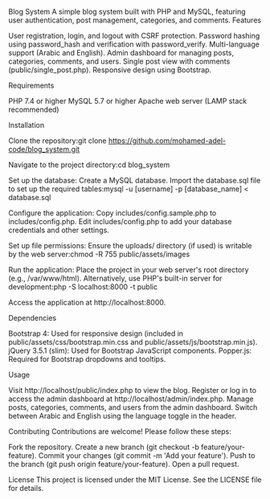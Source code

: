 Blog System
A simple blog system built with PHP and MySQL, featuring user authentication, post management, categories, and comments.
Features

User registration, login, and logout with CSRF protection.
Password hashing using password_hash and verification with password_verify.
Multi-language support (Arabic and English).
Admin dashboard for managing posts, categories, comments, and users.
Single post view with comments (public/single_post.php).
Responsive design using Bootstrap.

Requirements

PHP 7.4 or higher
MySQL 5.7 or higher
Apache web server (LAMP stack recommended)

Installation

Clone the repository:git clone https://github.com/mohamed-adel-code/blog_system.git


Navigate to the project directory:cd blog_system


Set up the database:
Create a MySQL database.
Import the database.sql file to set up the required tables:mysql -u [username] -p [database_name] < database.sql




Configure the application:
Copy includes/config.sample.php to includes/config.php.
Edit includes/config.php to add your database credentials and other settings.


Set up file permissions:
Ensure the uploads/ directory (if used) is writable by the web server:chmod -R 755 public/assets/images




Run the application:
Place the project in your web server's root directory (e.g., /var/www/html).
Alternatively, use PHP's built-in server for development:php -S localhost:8000 -t public


Access the application at http://localhost:8000.



Dependencies

Bootstrap 4: Used for responsive design (included in public/assets/css/bootstrap.min.css and public/assets/js/bootstrap.min.js).
jQuery 3.5.1 (slim): Used for Bootstrap JavaScript components.
Popper.js: Required for Bootstrap dropdowns and tooltips.

Usage

Visit http://localhost/public/index.php to view the blog.
Register or log in to access the admin dashboard at http://localhost/admin/index.php.
Manage posts, categories, comments, and users from the admin dashboard.
Switch between Arabic and English using the language toggle in the header.

Contributing
Contributions are welcome! Please follow these steps:

Fork the repository.
Create a new branch (git checkout -b feature/your-feature).
Commit your changes (git commit -m 'Add your feature').
Push to the branch (git push origin feature/your-feature).
Open a pull request.

License
This project is licensed under the MIT License. See the LICENSE file for details.